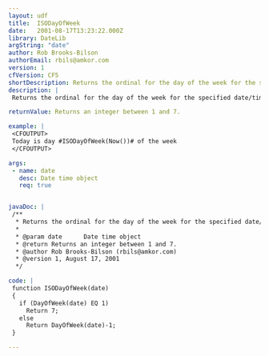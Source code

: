 ```yaml
---
layout: udf
title:  ISODayOfWeek
date:   2001-08-17T13:23:22.000Z
library: DateLib
argString: "date"
author: Rob Brooks-Bilson
authorEmail: rbils@amkor.com
version: 1
cfVersion: CF5
shortDescription: Returns the ordinal for the day of the week for the specified date/time object according to ISO standards.
description: |
 Returns the ordinal for the day of the week for the specified date/time object according to ISO standards.  ISO standards use Monday as the first day of the week as opposed to CF's built in DayOfWeek() function, which uses Sunday as the first day.

returnValue: Returns an integer between 1 and 7.

example: |
 <CFOUTPUT>
 Today is day #ISODayOfWeek(Now())# of the week
 </CFOUTPUT>

args:
 - name: date
   desc: Date time object
   req: true


javaDoc: |
 /**
  * Returns the ordinal for the day of the week for the specified date/time object according to ISO standards.
  * 
  * @param date      Date time object 
  * @return Returns an integer between 1 and 7. 
  * @author Rob Brooks-Bilson (rbils@amkor.com) 
  * @version 1, August 17, 2001 
  */

code: |
 function ISODayOfWeek(date)
 {
   if (DayOfWeek(date) EQ 1) 
     Return 7;
   else 
     Return DayOfWeek(date)-1;
 }

---
```


